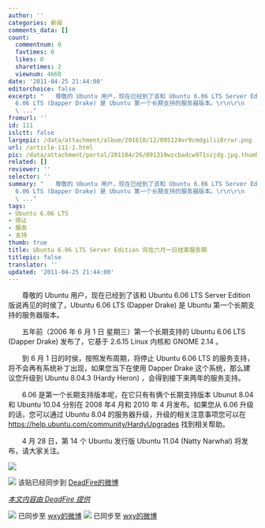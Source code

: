 ```yaml
---
author: ''
categories: 新闻
comments_data: []
count:
  commentnum: 0
  favtimes: 0
  likes: 0
  sharetimes: 2
  viewnum: 4660
date: '2011-04-25 21:44:00'
editorchoice: false
excerpt: "　　尊敬的 Ubuntu 用户，现在已经到了该和 Ubuntu 6.06 LTS Server Edition 版说再见的时侯了，Ubuntu
  6.06 LTS (Dapper Drake) 是 Ubuntu 第一个长期支持的服务器版本。\r\n\r\n　　五年前（2006 年 6 月 1 日 星期三）
  \ ..."
fromurl: ''
id: 111
islctt: false
largepic: /data/attachment/album/201610/12/095124vr9cmdgilii8rrwr.png
url: /article-111-1.html
pic: /data/attachment/portal/201104/26/091319wzcbadcw971szjdg.jpg.thumb.jpg
related: []
reviewer: ''
selector: ''
summary: "　　尊敬的 Ubuntu 用户，现在已经到了该和 Ubuntu 6.06 LTS Server Edition 版说再见的时侯了，Ubuntu
  6.06 LTS (Dapper Drake) 是 Ubuntu 第一个长期支持的服务器版本。\r\n\r\n　　五年前（2006 年 6 月 1 日 星期三）
  \ ..."
tags:
- Ubuntu 6.06 LTS
- 停止
- 服务
- 支持
thumb: true
title: Ubuntu 6.06 LTS Server Edition 将在六月一日结束服务期
titlepic: false
translator: ''
updated: '2011-04-25 21:44:00'
---
```


　　尊敬的 Ubuntu 用户，现在已经到了该和 Ubuntu 6.06 LTS Server Edition 版说再见的时侯了，Ubuntu 6.06 LTS (Dapper Drake) 是 Ubuntu 第一个长期支持的服务器版本。  
  
　　五年前（2006 年 6 月 1 日 星期三）第一个长期支持的 Ubuntu 6.06 LTS (Dapper Drake) 发布了，它基于 2.6.15 Linux 内核和 GNOME 2.14 。  
  
　　到 6 月 1 日的时侯，按照发布周期，将停止 Ubuntu 6.06 LTS 的服务支持，将不会再有系统补丁出现，如果您当下在使用 Dapper Drake 这个系统，那么建议您升级到 Ubuntu 8.04.3 (Hardy Heron) ，会得到接下来两年的服务支持。  
  
　　6.06 是第一个长期支持版本呢，在它只有有俩个长期支持版本 Ubunut 8.04 和 Ubuntu 10.04 分别在 2008 年4 月和 2010 年 4 月发布。如果您从 6.06 升级的话，您可以通过 Ubuntu 8.04 的服务器升级，升级的相关注意事项您可以在 <https://help.ubuntu.com/community/HardyUpgrades> 找到相关帮助。  
  
　　4 月 28 日，第 14 个 Ubuntu 发行版 Ubuntu 11.04 (Natty Narwhal) 将发布，请大家关注。  
  



![](/data/attachment/portal/201104/26/091319wzcbadcw971szjdg.jpg)


  
  
  
 ![](/data/attachment/portal/201104/26/09131947xqqonxqq7sxcln.png) 该贴已经同步到 [DeadFire的微博](http://api.t.sina.com.cn/1676913724/statuses/9640499175)


 


*[本文内容由 DeadFire 提供](http://linux.cn/thread-7103-1-1.html)*
 



![](/data/attachment/portal/201104/26/09131947xqqonxqq7sxcln.png) 已同步至 [wxy的微博](http://api.t.sina.com.cn/1747813575/statuses/9642261721)
![](http://linux.cn/xwb/images/bgimg/icon_logo.png) 已同步至 [wxy的微博](http://api.t.sina.com.cn/1747813575/statuses/9653024705)